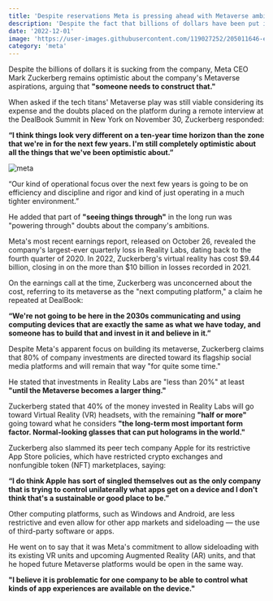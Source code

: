```yaml
---
title: 'Despite reservations Meta is pressing ahead with Metaverse ambitions according to Zuckerberg'
description: 'Despite the fact that billions of dollars have been put into Meta virtual world with little return on investment CEO Mark Zuckerberg insists on sticking to his guns.'
date: '2022-12-01'
image: 'https://user-images.githubusercontent.com/119027252/205011646-e632f9dc-2f4d-4c2e-b9da-329b48baf2b9.png'
category: 'meta'
---
```


Despite the billions of dollars it is sucking from the company, Meta CEO Mark Zuckerberg remains optimistic about the company's Metaverse aspirations, arguing that **"someone needs to construct that."**

When asked if the tech titans' Metaverse play was still viable considering its expense and the doubts placed on the platform during a remote interview at the DealBook Summit in New York on November 30, Zuckerberg responded:

**“I think things look very different on a ten-year time horizon than the zone that we're in for the next few years. I'm still completely optimistic about all the things that we've been optimistic about.”**

![meta](https://user-images.githubusercontent.com/119027252/205011785-80caf04f-c1e3-4f5b-97a0-7ca9fa93feba.jpg)

“Our kind of operational focus over the next few years is going to be on efficiency and discipline and rigor and kind of just operating in a much tighter environment.”

He added that part of **"seeing things through"** in the long run was "powering through" doubts about the company's ambitions.

Meta's most recent earnings report, released on October 26, revealed the company's largest-ever quarterly loss in Reality Labs, dating back to the fourth quarter of 2020. In 2022, Zuckerberg's virtual reality has cost $9.44 billion, closing in on the more than $10 billion in losses recorded in 2021.


On the earnings call at the time, Zuckerberg was unconcerned about the cost, referring to its metaverse as the "next computing platform," a claim he repeated at DealBook:

**“We're not going to be here in the 2030s communicating and using computing devices that are exactly the same as what we have today, and someone has to build that and invest in it and believe in it.”**

Despite Meta's apparent focus on building its metaverse, Zuckerberg claims that 80% of company investments are directed toward its flagship social media platforms and will remain that way "for quite some time."

He stated that investments in Reality Labs are "less than 20%" at least **"until the Metaverse becomes a larger thing."**

Zuckerberg stated that 40% of the money invested in Reality Labs will go toward Virtual Reality (VR) headsets, with the remaining **"half or more"** going toward what he considers **"the long-term most important form factor. Normal-looking glasses that can put holograms in the world."**


Zuckerberg also slammed its peer tech company Apple for its restrictive App Store policies, which have restricted crypto exchanges and nonfungible token (NFT) marketplaces, saying:

**“I do think Apple has sort of singled themselves out as the only company that is trying to control unilaterally what apps get on a device and I don't think that's a sustainable or good place to be.”**

Other computing platforms, such as Windows and Android, are less restrictive and even allow for other app markets and sideloading — the use of third-party software or apps.

He went on to say that it was Meta's commitment to allow sideloading with its existing VR units and upcoming Augmented Reality (AR) units, and that he hoped future Metaverse platforms would be open in the same way.

**"I believe it is problematic for one company to be able to control what kinds of app experiences are available on the device."**
